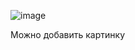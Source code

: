 ![image](https://github.com/DubstepTC/exam/assets/118935884/5cbd673a-8132-4057-a293-a93b92f4d533)

Можно добавить картинку 
